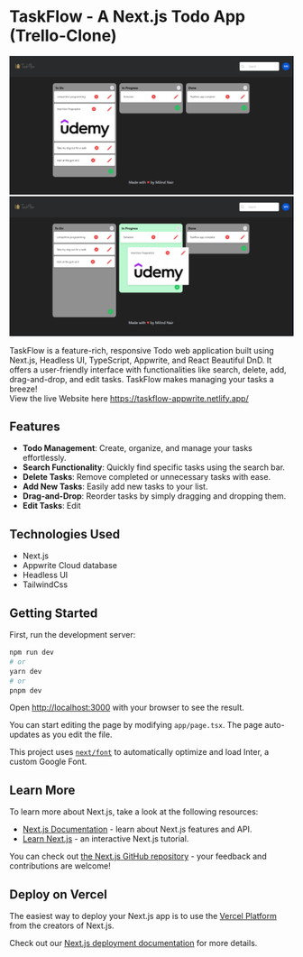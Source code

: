 # TaskFlow - A Next.js Todo App (Trello-Clone)

![TaskFlow Preview](./public/home.png)
![drag and drop](./public/drag.png)


TaskFlow is a feature-rich, responsive Todo web application built using Next.js, Headless UI, TypeScript, Appwrite, and React Beautiful DnD. It offers a user-friendly interface with functionalities like search, delete, add, drag-and-drop, and edit tasks. TaskFlow makes managing your tasks a breeze!<br>
View the live Website here https://taskflow-appwrite.netlify.app/
## Features

- **Todo Management**: Create, organize, and manage your tasks effortlessly.
- **Search Functionality**: Quickly find specific tasks using the search bar.
- **Delete Tasks**: Remove completed or unnecessary tasks with ease.
- **Add New Tasks**: Easily add new tasks to your list.
- **Drag-and-Drop**: Reorder tasks by simply dragging and dropping them.
- **Edit Tasks**: Edit

## Technologies Used

- Next.js
- Appwrite Cloud database
- Headless UI
- TailwindCss

## Getting Started

First, run the development server:

```bash
npm run dev
# or
yarn dev
# or
pnpm dev
```

Open [http://localhost:3000](http://localhost:3000) with your browser to see the result.

You can start editing the page by modifying `app/page.tsx`. The page auto-updates as you edit the file.

This project uses [`next/font`](https://nextjs.org/docs/basic-features/font-optimization) to automatically optimize and load Inter, a custom Google Font.

## Learn More

To learn more about Next.js, take a look at the following resources:

- [Next.js Documentation](https://nextjs.org/docs) - learn about Next.js features and API.
- [Learn Next.js](https://nextjs.org/learn) - an interactive Next.js tutorial.

You can check out [the Next.js GitHub repository](https://github.com/vercel/next.js/) - your feedback and contributions are welcome!

## Deploy on Vercel

The easiest way to deploy your Next.js app is to use the [Vercel Platform](https://vercel.com/new?utm_medium=default-template&filter=next.js&utm_source=create-next-app&utm_campaign=create-next-app-readme) from the creators of Next.js.

Check out our [Next.js deployment documentation](https://nextjs.org/docs/deployment) for more details.
